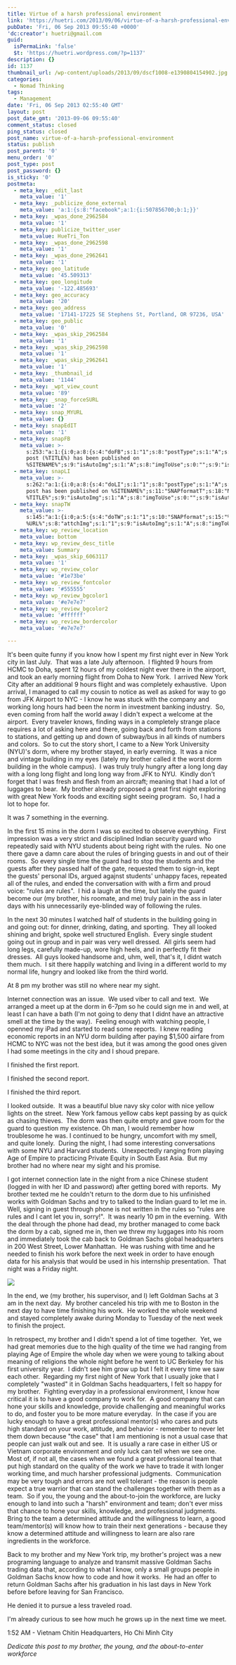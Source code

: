 ```yaml
---
title: Virtue of a harsh professional environment
link: 'https://huetri.com/2013/09/06/virtue-of-a-harsh-professional-environment/'
pubDate: 'Fri, 06 Sep 2013 09:55:40 +0000'
'dc:creator': huetri@gmail.com
guid:
  isPermaLink: 'false'
  $t: 'https://huetri.wordpress.com/?p=1137'
description: {}
id: 1137
thumbnail_url: /wp-content/uploads/2013/09/dscf1008-e1390804154902.jpg
categories:
  - Nomad Thinking
tags:
  - Management
date: 'Fri, 06 Sep 2013 02:55:40 GMT'
layout: post
post_date_gmt: '2013-09-06 09:55:40'
comment_status: closed
ping_status: closed
post_name: virtue-of-a-harsh-professional-environment
status: publish
post_parent: '0'
menu_order: '0'
post_type: post
post_password: {}
is_sticky: '0'
postmeta:
  - meta_key: _edit_last
    meta_value: '1'
  - meta_key: _publicize_done_external
    meta_value: 'a:1:{s:8:"facebook";a:1:{i:507856700;b:1;}}'
  - meta_key: _wpas_done_2962584
    meta_value: '1'
  - meta_key: publicize_twitter_user
    meta_value: HueTri_Ton
  - meta_key: _wpas_done_2962598
    meta_value: '1'
  - meta_key: _wpas_done_2962641
    meta_value: '1'
  - meta_key: geo_latitude
    meta_value: '45.509313'
  - meta_key: geo_longitude
    meta_value: '-122.485693'
  - meta_key: geo_accuracy
    meta_value: '20'
  - meta_key: geo_address
    meta_value: '17141-17225 SE Stephens St, Portland, OR 97236, USA'
  - meta_key: geo_public
    meta_value: '0'
  - meta_key: _wpas_skip_2962584
    meta_value: '1'
  - meta_key: _wpas_skip_2962598
    meta_value: '1'
  - meta_key: _wpas_skip_2962641
    meta_value: '1'
  - meta_key: _thumbnail_id
    meta_value: '1144'
  - meta_key: _wpt_view_count
    meta_value: '89'
  - meta_key: _snap_forceSURL
    meta_value: '2'
  - meta_key: snap_MYURL
    meta_value: {}
  - meta_key: snapEdIT
    meta_value: '1'
  - meta_key: snapFB
    meta_value: >-
      s:253:"a:1:{i:0;a:8:{s:4:"doFB";s:1:"1";s:8:"postType";s:1:"A";s:10:"AttachPost";s:1:"2";s:10:"SNAPformat";s:51:"New
      post (%TITLE%) has been published on
      %SITENAME%";s:9:"isAutoImg";s:1:"A";s:8:"imgToUse";s:0:"";s:9:"isAutoURL";s:1:"A";s:8:"urlToUse";s:0:"";}}";
  - meta_key: snapLI
    meta_value: >-
      s:262:"a:1:{i:0;a:8:{s:4:"doLI";s:1:"1";s:8:"postType";s:1:"A";s:10:"SNAPformat";s:41:"New
      post has been published on %SITENAME%";s:11:"SNAPformatT";s:18:"New Post -
      %TITLE%";s:9:"isAutoImg";s:1:"A";s:8:"imgToUse";s:0:"";s:9:"isAutoURL";s:1:"A";s:8:"urlToUse";s:0:"";}}";
  - meta_key: snapTW
    meta_value: >-
      s:145:"a:1:{i:0;a:5:{s:4:"doTW";s:1:"1";s:10:"SNAPformat";s:15:"%TITLE% -
      %URL%";s:8:"attchImg";s:1:"1";s:9:"isAutoImg";s:1:"A";s:8:"imgToUse";s:0:"";}}";
  - meta_key: wp_review_location
    meta_value: bottom
  - meta_key: wp_review_desc_title
    meta_value: Summary
  - meta_key: _wpas_skip_6063117
    meta_value: '1'
  - meta_key: wp_review_color
    meta_value: '#1e73be'
  - meta_key: wp_review_fontcolor
    meta_value: '#555555'
  - meta_key: wp_review_bgcolor1
    meta_value: '#e7e7e7'
  - meta_key: wp_review_bgcolor2
    meta_value: '#ffffff'
  - meta_key: wp_review_bordercolor
    meta_value: '#e7e7e7'

---
```

It's been quite funny if you know how I spent my first night ever in New York city in last July.  That was a late July afternoon.  I flighted 9 hours from HCMC to Doha, spent 12 hours of my coldest night ever there in the airport, and took an early morning flight from Doha to New York.  I arrived New York City after an additional 9 hours flight and was completely exhaustive.  Upon arrival, I managed to call my cousin to notice as well as asked for way to go from JFK Airport to NYC - I know he was stuck with the company and working long hours had been the norm in investment banking industry.  So, even coming from half the world away I didn't expect a welcome at the airport.  Every traveler knows, finding ways in a completely strange place requires a lot of asking here and there, going back and forth from stations to stations, and getting up and down of subway/bus in all kinds of numbers and colors.  So to cut the story short, I came to a New York University (NYU)'s dorm, where my brother stayed, in early everning.  It was a nice and vintage building in my eyes (lately my brother called it the worst dorm building in the whole campus).  I was truly truly hungry after a long long day with a long long flight and long long way from JFK to NYU.  Kindly don't forget that I was fresh and flesh from an aircraft; meaning that I had a lot of luggages to bear.  My brother already proposed a great first night exploring with great New York foods and exciting sight seeing program.  So, I had a lot to hope for.

It was 7 something in the everning.

In the first 15 mins in the dorm I was so excited to observe everything.  First impression was a very strict and disciplined Indian security guard who repeatedly said with NYU students about being right with the rules.  No one there gave a damn care about the rules of bringing guests in and out of their rooms.  So every single time the guard had to stop the students and the guests after they passed half of the gate, requested them to sign-in, kept the guests' personal IDs, argued agajnst students' unhappy faces, repeated all of the rules, and ended the conversation with with a firm and proud voice: "rules are rules".  I hid a laugh at the time, but lately the guard become our (my brother, his roomate, and me) truly pain in the ass in later days with his unnecessarily eye-blinded way of following the rules.

In the next 30 minutes I watched half of students in the building going in and going out: for dinner, drinking, dating, and sporting.  They all looked shining and bright, spoke well structured English.  Every single student going out in group and in pair was very well dressed.  All girls seem had long legs, carefully made-up, wore high heels, and in perfectly fit their dresses.  All guys looked handsome and, uhm, well, that's it, I didnt watch them much.  I sit there happily watching and living in a different world to my normal life, hungry and looked like from the third world.

At 8 pm my brother was still no where near my sight.

Internet connection was an issue.  We used viber to call and text.  We arranged a meet up at the dorm in 6-7pm so he could sign me in and well, at least I can have a bath (I'm not going to deny that I didnt have an attractive smell at the time by the way).  Feeling enough with watching people, I openned my iPad and started to read some reports.  I knew reading economic reports in an NYU dorm building after paying $1,500 airfare from HCMC to NYC was not the best idea, but it was among the good ones given I had some meetings in the city and I shoud prepare.

I finished the first report.

I finished the second report.

I finished the third report.

I looked outside.  It was a beautiful blue navy sky color with nice yellow lights on the street.  New York famous yellow cabs kept passing by as quick as chasing thieves.  The dorm was then quite empty and gave room for the guard to question my existence. Oh man, I would remember how troublesome he was. I continued to be hungry, uncomfort with my smell, and quite lonely.  During the night, I had some interesting conversations with some NYU and Harvard students.  Unexpectedly ranging from playing Age of Empire to practicing Private Equity in South East Asia.  But my brother had no where near my sight and his promise.

I got internet connection late in the night from a nice Chinese student (logged in with her ID and password) after getting bored with reports.  My brother texted me he couldn't return to the dorm due to his unfinished works with Goldman Sachs and try to talked to the Indian guard to let me in.  Well, signing in guest through phone is not written in the rules so "rules are rules and I cant let you in, sorry!".  It was nearly 10 pm in the everning.  With the deal through the phone had dead, my brother managed to come back the dorm by a cab, signed me in, then we threw my luggages into his room and immediately took the cab back to Goldman Sachs global headquarters in 200 West Street, Lower Manhattan.  He was rushing with time and he needed to finish his work before the next week in order to have enough data for his analysis that would be used in his internship presentation.  That night was a Friday night.

![](https://huetri.com/wp-content/uploads/2013/09/dscf1008-e1390804154902.jpg)

In the end, we (my brother, his supervisor, and I) left Goldman Sachs at 3 am in the next day.  My brother canceled his trip with me to Boston in the next day to have time finishing his work.  He worked the whole weekend and stayed completely awake during Monday to Tuesday of the next week to finish the project.

In retrospect, my brother and I didn't spend a lot of time together.  Yet, we had great memories due to the high quality of the time we had ranging from playing Age of Empire the whole day when we were young to talking about meaning of religions the whole night before he went to UC Berkeley for his first university year.  I didn't see him grow up but I felt it every time we saw each other.  Regarding my first night of New York that I usually joke that I completely "wasted" it in Goldman Sachs headquarters, I felt so happy for my brother.  Fighting everyday in a professional environment, I know how critical it is to have a good company to work for.  A good company that can hone your skills and knowledge, provide challenging and meaningful works to do, and foster you to be more mature everyday.  In the case if you are lucky enough to have a great professional mentor(s) who cares and puts high standard on your work, attitude, and behavior - remember to never let them down because "the case" that I am mentioning is not a usual case that people can just walk out and see.  It is usually a rare case in either US or Vietnam corporate environment and only luck can tell when we see one.  Most of, if not all, the cases when we found a great professional team that put high standard on the quality of the work we have to trade it with longer working time, and much harsher professional judgments.  Communication may be very tough and errors are not well tolerant - the reason is people expect a true warrior that can stand the challenges together with them as a team.  So if you, the young and the about-to-join the workforce, are lucky enough to land into such a "harsh" environment and team; don't ever miss that chance to hone your skills, knowledge, and professional judgments.  Bring to the team a determined attitude and the willingness to learn, a good team/mentor(s) will know how to train their next generations - because they know a determined attitude and willingness to learn are also rare ingredients in the workforce.

Back to my brother and my New York trip, my brother's project was a new programing language to analyze and transmit massive Goldman Sachs trading data that, according to what I know, only a small groups people in Goldman Sachs know how to code and how it works.  He had an offer to return Goldman Sachs after his graduation in his last days in New York before before leaving for San Francisco.

He denied it to pursue a less traveled road.

I'm already curious to see how much he grows up in the next time we meet.

1:52 AM - Vietnam Chitin Headquarters, Ho Chi Minh City

_Dedicate this post to my brother, the young, and the about-to-enter workforce_